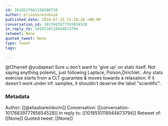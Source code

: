 ```yaml
---
id: 1018517661150580738
author: eliasbareinboim
published_date: 2018-07-15 15:28:28 +00:00
conversation_id: 1017683977765654528
in_reply_to: 1018510118944673794
retweet: None
quoted_tweet: None
type: tweet
tags:

---
```


@f2harrell @yudapearl Sure u don't want to 'give up' on stats itself. Not saying anything polemic, just following Laplace, Poison,Dirichlet.. Any stats exercise starts from a CLT guarantee &amp; moves towards a relaxation. If it doesn't work under inf. samples, it shouldn't deserve the label "scientific".

### Metadata

Author: [[@eliasbareinboim]]
Conversation: [[conversation-1017683977765654528]]
In reply to: [[1018510118944673794]]
Retweet of: [[None]]
Quoted tweet: [[None]]
